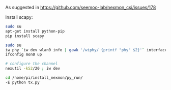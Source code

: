 As suggested in https://github.com/seemoo-lab/nexmon_csi/issues/178

Install scapy:
```sh
sudo su
apt-get install python-pip
pip install scapy
```



```sh
sudo su
iw phy `iw dev wlan0 info | gawk '/wiphy/ {printf "phy" $2}'` interface add mon0 type monitor
ifconfig mon0 up

# configure the channel
nexutil -k52/20 ; iw dev

cd /home/pi/install_nexmon/py_run/
-E python tx.py
```
<!--stackedit_data:
eyJoaXN0b3J5IjpbLTE1Mjg1ODAxNiw1OTA3OTg0MDAsLTExMT
g0ODA0MTQsLTEyODYxOTA3MDJdfQ==
-->